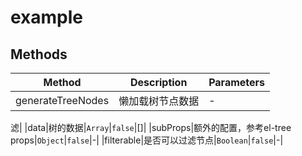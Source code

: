 # example

## Methods

<!-- @vuese:example:methods:start -->
|Method|Description|Parameters|
|---|---|---|
|generateTreeNodes|懒加载树节点数据|-|

<!-- @vuese:example:methods:end -->


滤|
|data|树的数据|`Array`|`false`|[]|
|subProps|额外的配置，参考el-tree props|`Object`|`false`|-|
|filterable|是否可以过滤节点|`Boolean`|`false`|-|

<!-- @vuese:TreePicker:props:end -->


